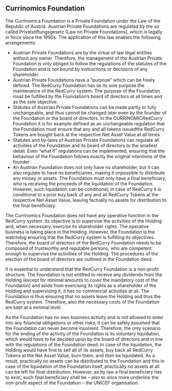 ## Currinomics Foundation

The Currinomics Foundation is a Private Foundation under the Law of the Republic of Austria. Austrian Private Foundations are regulated by the so called Privatstiftungsgesetz (Law on Private Foundations), which is legally in force since the 1990s. The application of this law enables the following arrangements:

* Austrian Private Foundations are by the virtue of law legal entities without any owner. Therefore, the management of the Austrian Private Foundation is only obliged to follow the regulations of the statutes of the Foundation and is not bound by instructions or decisions of any shareholder.
* Austrian Private Foundations have a “purpose” which can be freely defined. The RedCurry Foundation has as its sole purpose the maintenance of the RedCurry system. The purpose of the Foundation must be fulfilled by the Foundation’s board of directors at all times and as the sole objective.
* Statutes of Austrian Private Foundations can be made partly or fully unchangeable, and thus cannot be changed later even by the founder of the Foundation or the board of directors. In the CURRINOMICRedCurry Foundation it is for example defined as an unchangeable regulation that the Foundation must ensure that any and all tokens issuedthe RedCurry Tokens are bought back at the respective Net Asset Value at all times. 
* Statutes and by-laws of Austrian Private Foundations can regulate all activities of the Foundation and its board of directors to the smallest detail. Even “what if” regulations can be implemented, ensuring that the behaviour of the Foundation follows exactly the original intentions of the founder. 
* An Austrian Foundation does not only have no shareholder, but it can also regulate to have no beneficiaries, making it impossible to distribute any money or assets. The Foundation must only have a final beneficiary, who is receiving the proceeds of the liquidation of the Foundation. However, such liquidation can be conditional; in case of RedCurry it is conditional to a prior buy back of any and all RedCurry Tokens at the respective Net Asset Value, leaving factually no assets for distribution to the final beneficiary. 

The Currinomics Foundation does not have any operative function in the RedCurry system. Its objective is to supervise the activities of the Holding and, when necessary, exercise its shareholder rights. The operative business is taking place in the Holding. However, the Foundation is the watchdog ensuring that the RedCurry system is fulfilling its objectives. Therefore, the board of directors of the RedCurry Foundation needs to be composed of trustworthy and reputable persons, who are competent enough to supervise the activities of the Holding. The procedures of the election of the board of directors are outlined in the Foundation deed.

It is essential to understand that the RedCurry Foundation is a non-profit structure. The Foundation is not entitled to receive any dividends from the Holding (except for minimal amounts to cover the mandatory cost of the Foundation) and aside from exercising its rights as a shareholder of the Holding and supervising it, it has no commercial activities at all. The Foundation is thus ensuring that no assets leave the Holding and thus the RedCurry system. Therefore, also the necessary costs of the Foundation are kept at a minimal level. 

As the Foundation has no own business activity and is not allowed to enter into any financial obligations or other risks, it can be safely assumed that the Foundation can never become insolvent. Therefore, the only scenario for the ending of the activity of the Foundation is its voluntary liquidation, which would have to be decided upon by the board of directors and in line with the regulations of the Foundation deed. In case of the liquidation, the Holding would have first to sell all of its assets, buy back all RedCurry Tokens at the Net Asset Value, burn them, and then be liquidated. As a result, practically no assets can be distributed to the Foundation and this in case of the liquidation of the Foundation itself, practically no assets at all can be left for final distribution. However, as by law a final beneficiary has to exist, such final beneficiary shall be – also to once more underline the non-profit aspect of the Foundation – the UNICEF organisation.